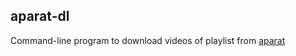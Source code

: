 ## aparat-dl

Command-line program to download videos of playlist from [aparat](https://www.aparat.com)
